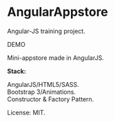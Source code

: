# AngularAppstore

Angular-JS training project.

DEMO

Mini-appstore made in AngularJS.


<b>Stack:</b>

AngularJS/HTML5/SASS.
<br>
Bootstrap 3/Animations.
<br>
Constructor & Factory Pattern.

License: MIT.